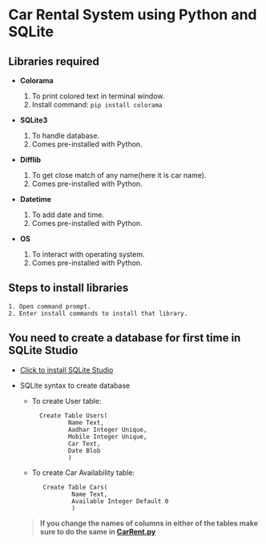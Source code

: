 Car Rental System using Python and SQLite
=========================================

Libraries required
-------------------
- __Colorama__  
   1. To print colored text in terminal window.  
   2. Install command:  ```pip install colorama``` 

- __SQLite3__  
   1. To handle database.  
   2. Comes pre-installed with Python.

- __Difflib__  
   1. To get close match of any name(here it is car name).  
   2. Comes pre-installed with Python.

- __Datetime__  
   1. To add date and time.  
   2. Comes pre-installed with Python. 

- __OS__  
   1. To interact with operating system.  
   2. Comes pre-installed with Python. 

Steps to install libraries
---------------------------
  ```
  1. Open command prompt.  
  2. Enter install commands to install that library.
  ```
You need to create a database for first time in SQLite Studio
--------------------------------------------------------------
  - [Click to install SQLite Studio](https://github.com/pawelsalawa/sqlitestudio/releases/download/3.4.0/SQLiteStudio-3.4.0-windows-x64-installer.exe)
  - SQLite syntax to create database
    - To create User table:
      ```
        Create Table Users(
                Name Text,
                Aadhar Integer Unique,
                Mobile Integer Unique,
                Car Text,
                Date Blob
                )
       ```
     - To create Car Availability table:
       ```
          Create Table Cars(
                  Name Text,
                  Available Integer Default 0
                  )
       ```
       
      > __If you change the names of columns in either of the tables make sure to do the same in [CarRent.py](https://github.com/Aditya-0011/Car-Rental-System/blob/main/CarRent.py)__
 
